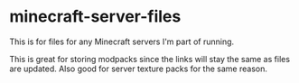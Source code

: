 # minecraft-server-files

This is for files for any Minecraft servers I'm part of running.

This is great for storing modpacks since the links will stay the same as files are updated. Also good for server texture packs for the same reason.